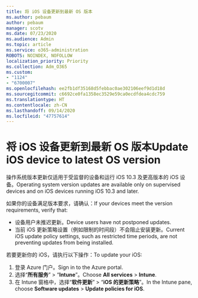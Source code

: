 ```yaml
---
title: 将 iOS 设备更新到最新 OS 版本
ms.author: pebaum
author: pebaum
manager: scotv
ms.date: 07/23/2020
ms.audience: Admin
ms.topic: article
ms.service: o365-administration
ROBOTS: NOINDEX, NOFOLLOW
localization_priority: Priority
ms.collection: Adm_O365
ms.custom:
- "1124"
- "6700007"
ms.openlocfilehash: ee2fb1df35168d5febbac0ae302106eef9d1d18d
ms.sourcegitcommit: c6692ce0fa1358ec3529e59ca0ecdfdea4cdc759
ms.translationtype: HT
ms.contentlocale: zh-CN
ms.lasthandoff: 09/14/2020
ms.locfileid: "47757614"
---
```

# <a name="update-ios-device-to-latest-os-version"></a><span data-ttu-id="81981-102">将 iOS 设备更新到最新 OS 版本</span><span class="sxs-lookup"><span data-stu-id="81981-102">Update iOS device to latest OS version</span></span>

<span data-ttu-id="81981-103">操作系统版本更新仅适用于受监督的设备和运行 iOS 10.3 及更高版本的 iOS 设备。</span><span class="sxs-lookup"><span data-stu-id="81981-103">Operating system version updates are available only on supervised devices and on iOS devices running iOS 10.3 and later.</span></span>

<span data-ttu-id="81981-104">如果你的设备满足版本要求，请确认：</span><span class="sxs-lookup"><span data-stu-id="81981-104">If your devices meet the version requirements, verify that:</span></span>  
- <span data-ttu-id="81981-105">设备用户未推迟更新。</span><span class="sxs-lookup"><span data-stu-id="81981-105">Device users have not postponed updates.</span></span>  
- <span data-ttu-id="81981-106">当前 iOS 更新策略设置（例如限制的时间段）不会阻止安装更新。</span><span class="sxs-lookup"><span data-stu-id="81981-106">Current iOS update policy settings, such as restricted time periods, are not preventing updates from being installed.</span></span>

<span data-ttu-id="81981-107">若要更新你的 iOS，请执行以下操作：</span><span class="sxs-lookup"><span data-stu-id="81981-107">To update your iOS:</span></span>

1. <span data-ttu-id="81981-108">登录 Azure 门户。</span><span class="sxs-lookup"><span data-stu-id="81981-108">Sign in to the Azure portal.</span></span>
2. <span data-ttu-id="81981-109">选择“**所有服务**” > “**Intune**”。</span><span class="sxs-lookup"><span data-stu-id="81981-109">Choose **All services** > **Intune**.</span></span>
3. <span data-ttu-id="81981-110">在 Intune 窗格中，选择“**软件更新**” > “**iOS 的更新策略**”。</span><span class="sxs-lookup"><span data-stu-id="81981-110">In the Intune pane, choose **Software updates** > **Update policies for iOS**.</span></span>